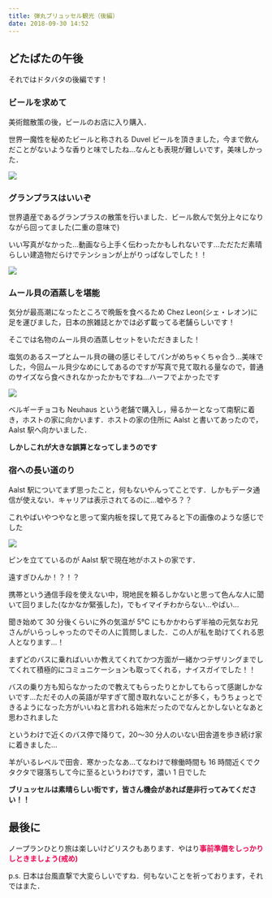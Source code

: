 ```yaml
---
title: 弾丸ブリュッセル観光（後編）
date: 2018-09-30 14:52
---
```


## どたばたの午後

それではドタバタの後編です！

### ビールを求めて

美術館散策の後，ビールのお店に入り購入．

世界一魔性を秘めたビールと称される Duvel ビールを頂きました，今まで飲んだことがないような香りと味でしたね…なんとも表現が難しいです，美味しかった．

<img src="/posts/20180930_arrive_at_brussels_part2/beer.jpg">

### グランプラスはいいぞ

世界遺産であるグランプラスの散策を行いました．ビール飲んで気分上々になりながら回ってました(二重の意味で)

いい写真がなかった…動画なら上手く伝わったかもしれないです…ただただ素晴らしい建造物だらけでテンションが上がりっぱなしでした！！

<img src="/posts/20180930_arrive_at_brussels_part2/musium.jpg">

### ムール貝の酒蒸しを堪能

気分が最高潮になったところで晩飯を食べるため Chez Leon(シェ・レオン)に足を運びました，日本の旅雑誌とかでは必ず載ってる老舗らしいです！

そこでは名物のムール貝の酒蒸しセットをいただきました！

塩気のあるスープとムール貝の磯の感じそしてパンがめちゃくちゃ合う…美味でした，今回ムール貝少なめにしてあるのですが写真で見て取れる量なので，普通のサイズなら食べきれなかったかもですね…ハーフでよかったです

<img src="/posts/20180930_arrive_at_brussels_part2/dinner.jpg">

ベルギーチョコも Neuhaus という老舗で購入し，帰るかーとなって南駅に着き，ホストの家に向かいます．ホストの家の住所に Aalst と書いてあったので，Aalst 駅へ向かいました．

**しかしこれが大きな誤算となってしまうのです**

### 宿への長い道のり

Aalst 駅についてまず思ったこと，何もないやんってことです．しかもデータ通信が使えない．キャリアは表示されてるのに…嘘やろ？？

これやばいやつやなと思って案内板を探して見てみると下の画像のような感じでした

<img src="/posts/20180930_arrive_at_brussels_part2/googlemap.png">

ピンを立てているのが Aalst 駅で現在地がホストの家です．

遠すぎひんか！？！？

携帯という通信手段を使えない中，現地民を頼るしかないと思って色んな人に聞いて回りました(なかなか緊張した)，でもイマイチわからない…やばい…

聞き始めて 30 分後くらいに外の気温が 5°C にもかかわらず半袖の元気なお兄さんがいらっしゃったのでその人に質問しました．この人が私を助けてくれる恩人となります…！

まずどのバスに乗ればいいか教えてくれてかつ方面が一緒かつテザリングまでしてくれて積極的にコミュニケーションも取ってくれる，ナイスガイでした！！

バスの乗り方も知らなかったので教えてもらったりとかしてもらって感謝しかないです…ただその人の英語が早すぎて聞き取れないことが多く，もうちょっとできるようになった方がいいねと言われる始末だったのでなんとかしないとなあと思わされました

というわけで近くのバス停で降りて，20〜30 分人のいない田舎道を歩き続け家に着きました…

羊がいるレベルで田舎．寒かったなあ…てなわけで稼働時間も 16 時間近くでクタクタで寝落ちして今に至るというわけです，濃い 1 日でした

**ブリュッセルは素晴らしい街です，皆さん機会があれば是非行ってみてください！！**

## 最後に

ノープランひとり旅は楽しいけどリスクもあります．やはり<span style="font-weight: bold; color: #ec004c;">事前準備をしっかりしときましょう(戒め)</span>

p.s. 日本は台風直撃で大変らしいですね．何もないことを祈っております，それではまた．

